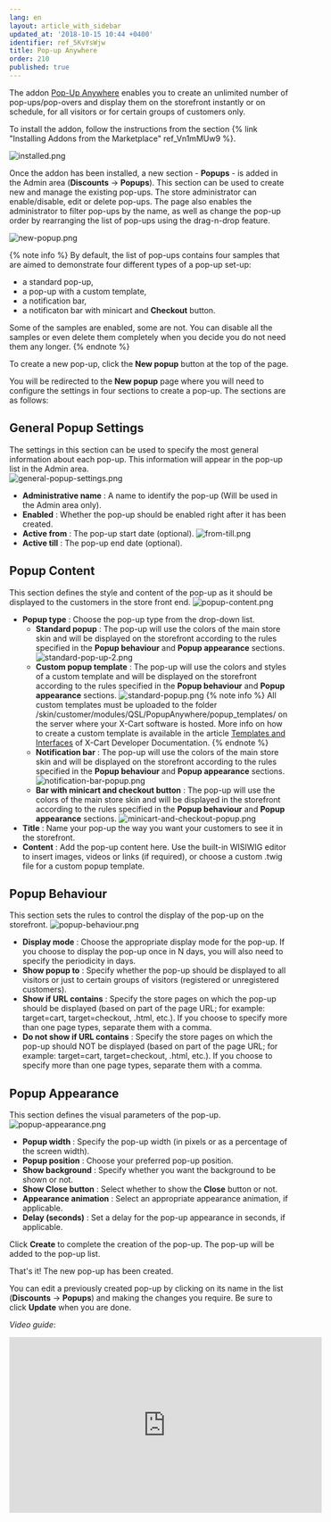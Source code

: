 ```yaml
---
lang: en
layout: article_with_sidebar
updated_at: '2018-10-15 10:44 +0400'
identifier: ref_5KvYsWjw
title: Pop-up Anywhere
order: 210
published: true
---
```

The addon [Pop-Up Anywhere](https://market.x-cart.com/addons/popup-anywhere.html "Pop-up Anywhere") enables you to create an unlimited number of pop-ups/pop-overs and display them on the storefront instantly or on schedule, for all visitors or for certain groups of customers only. 

To install the addon, follow the instructions from the section {% link "Installing Addons from the Marketplace" ref_Vn1mMUw9 %}.

![installed.png]({{site.baseurl}}/attachments/ref_5KvYsWjw/installed.png)

Once the addon has been installed, a new section - **Popups** - is added in the Admin area (**Discounts** -> **Popups**). This section can be used to create new and manage the existing pop-ups. The store administrator can enable/disable, edit or delete pop-ups. The page also enables the administrator to filter pop-ups by the name, as well as change the pop-up order by rearranging the list of pop-ups using the drag-n-drop feature. 

![new-popup.png]({{site.baseurl}}/attachments/ref_5KvYsWjw/new-popup.png)

{% note info %}
By default, the list of pop-ups contains four samples that are aimed to demonstrate four different types of a pop-up set-up: 
- a standard pop-up, 
- a pop-up with a custom template, 
- a notification bar,
- a notificaton bar with minicart and **Checkout** button. 

Some of the samples are enabled, some are not. You can disable all the samples or even delete them completely when you decide you do not need them any longer.
{% endnote %}

To create a new pop-up, click the **New popup** button at the top of the page. 

You will be redirected to the **New popup** page where you will need to configure the settings in four sections to create a pop-up. The sections are as follows:

## General Popup Settings
   
   The settings in this section can be used to specify the most general information about each pop-up. This information will appear in the pop-up list in the Admin area.  
   ![general-popup-settings.png]({{site.baseurl}}/attachments/ref_5KvYsWjw/general-popup-settings.png)
   * **Administrative name** : A name to identify the pop-up (Will be used in the Admin area only).
   * **Enabled** : Whether the pop-up should be enabled right after it has been created.
   * **Active from** : The pop-up start date (optional).
     ![from-till.png]({{site.baseurl}}/attachments/ref_5KvYsWjw/from-till.png)
   * **Active till** : The pop-up end date (optional).

## Popup Content
   
   This section defines the style and content of the pop-up as it should be displayed to the customers in the store front end.
   ![popup-content.png]({{site.baseurl}}/attachments/ref_5KvYsWjw/popup-content.png)
   * **Popup type** : Choose the pop-up type from the drop-down list.
     * **Standard popup** : The pop-up will use the colors of the main store skin and will be displayed on the storefront according to the rules specified in the **Popup behaviour** and **Popup appearance** sections.
       ![standard-pop-up-2.png]({{site.baseurl}}/attachments/ref_5KvYsWjw/standard-pop-up-2.png)
     * **Custom popup template** : The pop-up will use the colors and styles of a custom template and will be displayed on the storefront according to the rules specified in the **Popup behaviour** and **Popup appearance** sections.
       ![standard-popup.png]({{site.baseurl}}/attachments/ref_5KvYsWjw/standard-popup.png)
       {% note info %}
       All custom templates must be uploaded to the folder /skin/customer/modules/QSL/PopupAnywhere/popup_templates/ on the server where your X-Cart software is hosted. More info on how to create a custom template is available in the article [Templates and Interfaces](https://devs.x-cart.com/basics/templates_and_interfaces.html) of X-Cart Developer Documentation. 
       {% endnote %}
     * **Notification bar** : The pop-up will use the colors of the main store skin and will be displayed on the storefront according to the rules specified in the **Popup behaviour** and **Popup appearance** sections.
       ![notification-bar-popup.png]({{site.baseurl}}/attachments/ref_5KvYsWjw/notification-bar-popup.png)
     * **Bar with minicart and checkout button** : The pop-up will use the colors of the main store skin and will be displayed in the storefront according to the rules specified in the **Popup behaviour** and **Popup appearance** sections.
       ![minicart-and-checkout-popup.png]({{site.baseurl}}/attachments/ref_5KvYsWjw/minicart-and-checkout-popup.png)
   * **Title** : Name your pop-up the way you want your customers to see it in the storefront.
   * **Content** : Add the pop-up content here. Use the built-in WISIWIG editor to insert images, videos or links (if required), or choose a custom .twig file for a custom popup template. 

## Popup Behaviour

   This section sets the rules to control the display of the pop-up on the storefront.
   ![popup-behaviour.png]({{site.baseurl}}/attachments/ref_5KvYsWjw/popup-behaviour.png)
   * **Display mode** : Choose the appropriate display mode for the pop-up. If you choose to display the pop-up once in N days, you will also need to specify the periodicity in days.
   * **Show popup to** : Specify whether the pop-up should be displayed to all visitors or just to certain groups of visitors (registered or unregistered customers).
   * **Show if URL contains** : Specify the store pages on which the pop-up should be displayed (based on part of the page URL; for example: target=cart, target=checkout, .html, etc.). If you choose to specify more than one page types, separate them with a comma.
   * **Do not show if URL contains** : Specify the store pages on which the pop-up should NOT be displayed (based on part of the page URL; for example: target=cart, target=checkout, .html, etc.). If you choose to specify more than one page types, separate them with a comma.
   
## Popup Appearance
   
   This section defines the visual parameters of the pop-up.
   ![popup-appearance.png]({{site.baseurl}}/attachments/ref_5KvYsWjw/popup-appearance.png)
   * **Popup width** : Specify the pop-up width (in pixels or as a percentage of the screen width). 
   * **Popup position** : Choose your preferred pop-up position.
   * **Show background** : Specify whether you want the background to be shown or not.
   * **Show Close button** : Select whether to show the **Close** button or not.
   * **Appearance animation** : Select an appropriate appearance animation, if applicable.
   * **Delay (seconds)** : Set a delay for the pop-up appearance in seconds, if applicable.

Click **Create** to complete the creation of the pop-up. The pop-up will be added to the pop-up list. 

That's it! The new pop-up has been created. 

You can edit a previously created pop-up by clicking on its name in the list (**Discounts** -> **Popups**) and making the changes you require. Be sure to click **Update** when you are done.

_Video guide_:

<iframe width="560" height="315" src="https://www.youtube.com/embed/m8PKa7LVUcw" frameborder="0" allow="autoplay; encrypted-media" allowfullscreen></iframe>

